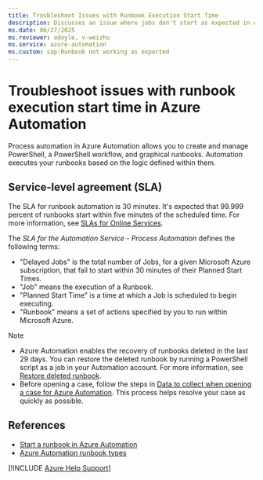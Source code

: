 ```yaml
---
title: Troubleshoot Issues with Runbook Execution Start Time
description: Discusses an issue where jobs don't start as expected in Azure Automation.
ms.date: 06/27/2025
ms.reviewer: adoyle, v-weizhu
ms.service: azure-automation
ms.custom: sap:Runbook not working as expected
---
```

# Troubleshoot issues with runbook execution start time in Azure Automation

Process automation in Azure Automation allows you to create and manage PowerShell, a PowerShell workflow, and graphical runbooks. Automation executes your runbooks based on the logic defined within them.

## Service-level agreement (SLA)

The SLA for runbook automation is 30 minutes. It's expected that 99.999 percent of runbooks start within five minutes of the scheduled time. For more information, see [SLAs for Online Services](https://www.microsoft.com/licensing/docs/view/Service-Level-Agreements-SLA-for-Online-Services).

The *SLA for the Automation Service - Process Automation* defines the following terms:

- "Delayed Jobs" is the total number of Jobs, for a given Microsoft Azure subscription, that fail to start within 30 minutes of their Planned Start Times.
- "Job" means the execution of a Runbook.
- "Planned Start Time" is a time at which a Job is scheduled to begin executing.
- "Runbook" means a set of actions specified by you to run within Microsoft Azure.

> [!NOTE]
>
> - Azure Automation enables the recovery of runbooks deleted in the last 29 days. You can restore the deleted runbook by running a PowerShell script as a job in your Automation account. For more information, see [Restore deleted runbook](/azure/automation/manage-runbooks#restore-deleted-runbook).
> - Before opening a case, follow the steps in [Data to collect when opening a case for Azure Automation](/azure/automation/troubleshoot/collect-data-microsoft-azure-automation-case). This process helps resolve your case as quickly as possible.

## References

- [Start a runbook in Azure Automation](/azure/automation/start-runbooks)
- [Azure Automation runbook types](/azure/automation/automation-runbook-types)

[!INCLUDE [Azure Help Support](../../../includes/azure-help-support.md)]
